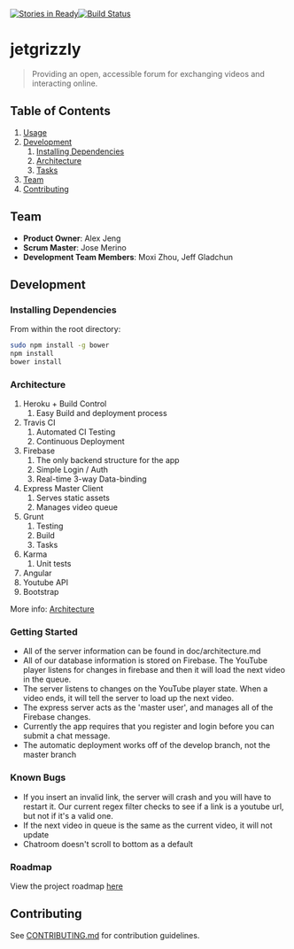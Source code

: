 [![Stories in Ready](https://badge.waffle.io/jetgrizzly/jetgrizzly.png?label=ready&title=Ready)](https://waffle.io/jetgrizzly/jetgrizzly)[![Build Status](https://travis-ci.org/jetgrizzly/jetgrizzly.svg?branch=master)](https://travis-ci.org/jetgrizzly/jetgrizzly)

# jetgrizzly

> Providing an open, accessible forum for exchanging videos and interacting online.

## Table of Contents

1. [Usage](#Usage)
1. [Development](#development)
    1. [Installing Dependencies](#installing-dependencies)
    1. [Architecture](#architecture)
    1. [Tasks](#tasks)
1. [Team](#team)
1. [Contributing](#contributing)

## Team

  - __Product Owner__: Alex Jeng
  - __Scrum Master__: Jose Merino
  - __Development Team Members__: Moxi Zhou, Jeff Gladchun

## Development

### Installing Dependencies

From within the root directory:

```sh
sudo npm install -g bower
npm install
bower install
```
### Architecture

1. Heroku + Build Control
    1. Easy Build and deployment process
1. Travis CI
    1. Automated CI Testing
    1. Continuous Deployment
1. Firebase
    1. The only backend structure for the app
    1. Simple Login / Auth
    1. Real-time 3-way Data-binding
1. Express Master Client
    1. Serves static assets
    1. Manages video queue
1. Grunt
    1. Testing
    1. Build
    1. Tasks
1. Karma
    1. Unit tests
1. Angular
1. Youtube API
1. Bootstrap

More info: [Architecture](https://github.com/jetgrizzly/jetgrizzly/blob/master/doc/architecture.md)


### Getting Started
- All of the server information can be found in doc/architecture.md
- All of our database information is stored on Firebase. The YouTube player listens for changes in firebase and then it will load the next video in the queue.
- The server listens to changes on the YouTube player state. When a video ends, it will tell the server to load up the next video.
- The express server acts as the 'master user', and manages all of the Firebase changes. 
- Currently the app requires that you register and login before you can submit a chat message.
- The automatic deployment works off of the develop branch, not the master branch


### Known Bugs
- If you insert an invalid link, the server will crash and you will have to restart it. Our current regex filter checks to see if a link is a youtube url, but not if it's a valid one. 
- If the next video in queue is the same as the current video, it will not update
- Chatroom doesn't scroll to bottom as a default


### Roadmap

View the project roadmap [here](LINK_TO_PROJECT_ISSUES)


## Contributing

See [CONTRIBUTING.md](CONTRIBUTING.md) for contribution guidelines.
